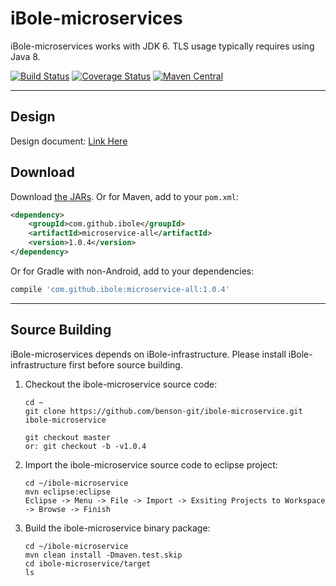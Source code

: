 # iBole-microservices

iBole-microservices works with JDK 6. TLS usage typically requires using Java 8. 

[![Build Status](https://travis-ci.org/benson-git/ibole-microservice.svg?branch=master)](https://travis-ci.org/benson-git/ibole-microservice)
[![Coverage Status](https://coveralls.io/repos/github/benson-git/ibole-microservice/badge.svg?branch=master)](https://coveralls.io/github/benson-git/ibole-microservice?branch=master)
[![Maven Central](https://maven-badges.herokuapp.com/maven-central/com.github.ibole/microservice-all/badge.svg)](https://maven-badges.herokuapp.com/maven-central/com.github.ibole/microservice-all)

------

Design
--------

Design document: [Link Here](https://github.com/benson-git/ibole-microservice/wiki)


Download
--------

Download [the JARs](http://search.maven.org/#search%7Cga%7C1%7Ca%3A%22microservice-all%22). Or for Maven, add to your `pom.xml`:
```xml
<dependency>
    <groupId>com.github.ibole</groupId>
    <artifactId>microservice-all</artifactId>
    <version>1.0.4</version>
</dependency>
```

Or for Gradle with non-Android, add to your dependencies:
```gradle
compile 'com.github.ibole:microservice-all:1.0.4'
```
------

Source Building
--------

iBole-microservices depends on iBole-infrastructure. Please install iBole-infrastructure first before source building.

1. Checkout the ibole-microservice source code:
    ```
    cd ~  
    git clone https://github.com/benson-git/ibole-microservice.git ibole-microservice  

    git checkout master  
    or: git checkout -b -v1.0.4  
    ```
2. Import the ibole-microservice source code to eclipse project:
    ```
    cd ~/ibole-microservice  
    mvn eclipse:eclipse  
    Eclipse -> Menu -> File -> Import -> Exsiting Projects to Workspace -> Browse -> Finish  
    ```
3. Build the ibole-microservice binary package:
    ```
    cd ~/ibole-microservice  
    mvn clean install -Dmaven.test.skip  
    cd ibole-microservice/target  
    ls  
    ``` 
